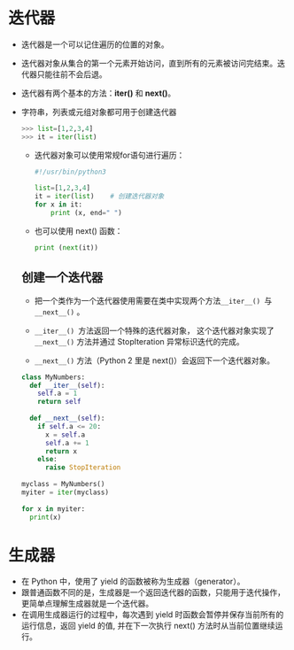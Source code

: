 # 迭代器

* 迭代器是一个可以记住遍历的位置的对象。

* 迭代器对象从集合的第一个元素开始访问，直到所有的元素被访问完结束。迭代器只能往前不会后退。

* 迭代器有两个基本的方法：**iter()** 和 **next()**。

* 字符串，列表或元组对象都可用于创建迭代器

  ```python
  >>> list=[1,2,3,4]
  >>> it = iter(list)
  ```

  * 迭代器对象可以使用常规for语句进行遍历：

    ```python
    #!/usr/bin/python3
     
    list=[1,2,3,4]
    it = iter(list)    # 创建迭代器对象
    for x in it:
        print (x, end=" ")
    ```

  * 也可以使用 next() 函数：

    ```python
    print (next(it))
    ```

  ## 创建一个迭代器

  * 把一个类作为一个迭代器使用需要在类中实现两个方法`__iter__() `与 `__next__()` 。

  * `__iter__() `方法返回一个特殊的迭代器对象， 这个迭代器对象实现了  `__next__()` 方法并通过 StopIteration 异常标识迭代的完成。

  *  `__next__()` 方法（Python 2 里是 next()）会返回下一个迭代器对象。

    ```python
    class MyNumbers:
      def __iter__(self):
        self.a = 1
        return self
     
      def __next__(self):
        if self.a <= 20:
          x = self.a
          self.a += 1
          return x
        else:
          raise StopIteration
     
    myclass = MyNumbers()
    myiter = iter(myclass)
     
    for x in myiter:
      print(x)
    ```

    

# 生成器

* 在 Python 中，使用了 yield 的函数被称为生成器（generator）。
* 跟普通函数不同的是，生成器是一个返回迭代器的函数，只能用于迭代操作，更简单点理解生成器就是一个迭代器。
* 在调用生成器运行的过程中，每次遇到 yield 时函数会暂停并保存当前所有的运行信息，返回 yield 的值, 并在下一次执行 next() 方法时从当前位置继续运行。